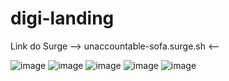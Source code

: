 # digi-landing

Link do Surge
--> unaccountable-sofa.surge.sh <--


![image](https://user-images.githubusercontent.com/59965675/140873718-2acb5e53-2ba4-4ef5-995d-147eab01b4fa.png)
![image](https://user-images.githubusercontent.com/59965675/140873738-d9b45916-462e-4200-96c5-1b6a0be232ff.png)
![image](https://user-images.githubusercontent.com/59965675/140873771-a5a94e10-7fb4-4979-b8f9-5608c3c28ee3.png)
![image](https://user-images.githubusercontent.com/59965675/140873958-95f77deb-6209-4256-bcd3-306aae94c40c.png)
![image](https://user-images.githubusercontent.com/59965675/140873983-ff26372c-9a58-44d1-8e35-5aee9f545b97.png)
